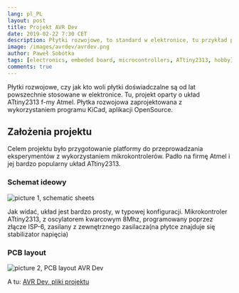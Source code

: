```yaml
---
lang: pl_PL
layout: post
title: Projekt AVR Dev
date: 2019-02-22 7:30 CET 
description: Płytki rozwojowe, to standard w elektronice, tu przykład płytki opartej o układ f-my Atmel ATtiny2313. 
image: /images/avrdev/avrdev.png
author: Paweł Sobótka
tags: [electronics, embeded board, microcontrollers, ATtiny2313, hobby]
comments: true
---
```


Płytki rozwojowe, czy jak kto woli płytki doświadczalne są od lat powszechnie stosowane w elektronice. Tu, projekt oparty o układ ATtiny2313 f-my Atmel. Płytka rozwojowa zaprojektowana z wykorzystaniem programu KiCad, aplikacji OpenSource.

## Założenia projektu

Celem projektu było przygotowanie platformy do przeprowadzania eksperymentów z wykorzystaniem mikrokontrolerów. Padło na firmę Atmel i jej bardzo popularny układ ATtiny2313.

### Schemat ideowy

![picture 1, schematic sheets]({{site.url}}{{site.baseurl}}/images/avrdev/AVR_Dev.svg.png "Schemat ideowy płytki AVR Dev")

Jak widać, układ jest bardzo prosty, w typowej konfiguracji. Mikrokontroler ATtiny2313, z oscylatorem kwarcowym 8Mhz, programowany poprzez złącze ISP-6, zasilany z zewnętrznego zasilacza(na płytce znajduje się stabilizator napięcia)

### PCB layout

![picture 2, PCB layout AVR Dev]({{site.url}}{{site.baseurl}}/images/avrdev/AVR_Dev-brd.svg.png "Rysunek płytki drukowanej, AVR dev")

A tu: [AVR Dev, pliki projektu]({{site.url}}{{site.baseurl}}/files/AVR_Dev.zip "Pliki projektu: AVR_Dev.zip, AVR dev")

